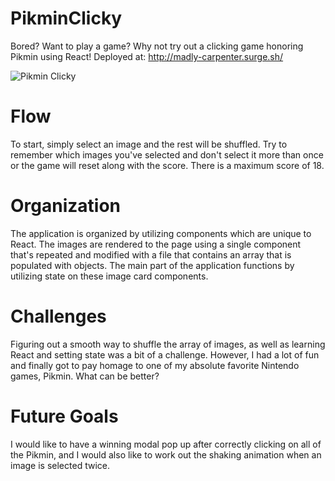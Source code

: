 # PikminClicky
Bored? Want to play a game? Why not try out a clicking game honoring Pikmin using React!
Deployed at: http://madly-carpenter.surge.sh/

<img src="https://i.imgur.com/tdBHMqO.png" alt="Pikmin Clicky">

# Flow
To start, simply select an image and the rest will be shuffled. Try to remember which images you've selected and don't select it more than once or the game will reset along with the score. There is a maximum score of 18.

# Organization
The application is organized by utilizing components which are unique to React. The images are rendered to the page using a single component that's repeated and modified with a file that contains an array that is populated with objects. The main part of the application functions by utilizing state on these image card components. 

# Challenges
Figuring out a smooth way to shuffle the array of images, as well as learning React and setting state was a bit of a challenge. However, I had a lot of fun and finally got to pay homage to one of my absolute favorite Nintendo games, Pikmin. What can be better?

# Future Goals
I would like to have a winning modal pop up after correctly clicking on all of the Pikmin, and I would also like to work out the shaking animation when an image is selected twice.
